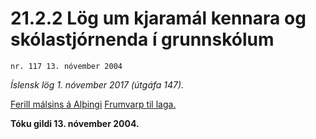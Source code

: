 # 21.2.2 Lög um kjaramál kennara og skólastjórnenda í grunnskólum

`nr. 117 13. nóvember 2004`

_Íslensk lög 1. nóvember 2017 (útgáfa 147)._

[Ferill málsins á Alþingi](https://www.althingi.is/thingstorf/thingmalalistar-eftir-thingum/ferill/?ltg=131&mnr=318)
[Frumvarp til laga.](https://www.althingi.is/altext/131/s/0347.html)

**Tóku gildi 13. nóvember 2004.**

